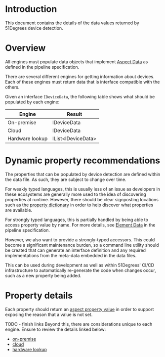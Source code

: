 # Introduction

This document contains the details of the data values returned by 51Degrees device detection.

# Overview

All engines must populate data objects that implement [Aspect Data](../pipeline-specification/conceptual-overview.md#aspect-data) as defined in the pipeline specification.

There are several different engines for getting information about devices. Each of these engines must return data that is interface compatible with the others.

Given an interface `IDeviceData`, the following table shows what should be populated by each engine:

|Engine|Result|
|---|---|
| On-premise | IDeviceData |
| Cloud | IDeviceData |
| Hardware lookup | IList&lt;IDeviceData&gt; |

# Dynamic property recommendations

The properties that can be populated by device detection are defined within the data file. As such, they are subject to change over time.

For weakly typed languages, this is usually less of an issue as developers in these ecosystems are generally more used to the idea of discovering properties at runtime. However, there should be clear signposting locations such as the [property dictionary](https://51degrees.com/developers/property-dictionary) in order to help discover what properties are available.

For strongly typed languages, this is partially handled by being able to access property value by name. For more details, see [Element Data](../pipeline-specification/conceptual-overview.md#element-data) in the pipeline specification. 

However, we also want to provide a strongly-typed accessors. This could become a significant maintenance burden, so a command line utility should be created that can generate an interface definition and any required implementations from the meta-data embedded in the data files. 

This can be used during development as well as within 51Degrees' CI/CD infrastructure to automatically re-generate the code when changes occur, such as a new property being added.

# Property details

Each property should return an [aspect property value](../pipeline-specification/features/properties.md#null-values) in order to support exposing the reason that a value is not set.

TODO - finish links
Beyond this, there are considerations unique to each engine. Ensure to review the details linked below:
- [on-premise](pipeline-elements/device-detection-on-premise.md#)
- [cloud](pipeline-elements/device-detection-cloud.md#)
- [hardware lookup](pipeline-elements/hardware-profile-lookup-cloud.md#)
